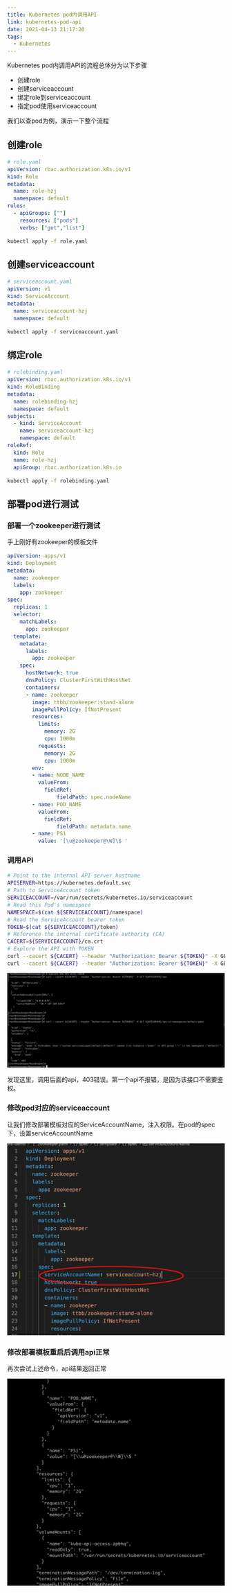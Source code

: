 ```yaml
---
title: Kubernetes pod内调用API
link: kubernetes-pod-api
date: 2021-04-13 21:17:20
tags:
  - Kubernetes
---
```


Kubernetes pod内调用API的流程总体分为以下步骤

- 创建role
- 创建serviceaccount
- 绑定role到serviceaccount
- 指定pod使用serviceaccount

我们以查pod为例，演示一下整个流程

## 创建role

```yaml
# role.yaml
apiVersion: rbac.authorization.k8s.io/v1
kind: Role
metadata:
  name: role-hzj
  namespace: default
rules:
  - apiGroups: [""]
    resources: ["pods"]
    verbs: ["get","list"]
```

```bash
kubectl apply -f role.yaml
```

## 创建serviceaccount

```yaml
# serviceaccount.yaml
apiVersion: v1
kind: ServiceAccount
metadata:
  name: serviceaccount-hzj
  namespace: default
```

```bash
kubectl apply -f serviceaccount.yaml
```

## 绑定role

```yaml
# rolebinding.yaml
apiVersion: rbac.authorization.k8s.io/v1
kind: RoleBinding
metadata:
  name: rolebinding-hzj
  namespace: default
subjects:
  - kind: ServiceAccount
    name: serviceaccount-hzj
    namespace: default
roleRef:
  kind: Role
  name: role-hzj
  apiGroup: rbac.authorization.k8s.io
```

```bash
kubectl apply -f rolebinding.yaml
```

## 部署pod进行测试

### 部署一个zookeeper进行测试

手上刚好有zookeeper的模板文件

```yaml
apiVersion: apps/v1
kind: Deployment
metadata:
  name: zookeeper
  labels:
    app: zookeeper
spec:
  replicas: 1
  selector:
    matchLabels:
      app: zookeeper
  template:
    metadata:
      labels:
        app: zookeeper
    spec:
      hostNetwork: true
      dnsPolicy: ClusterFirstWithHostNet
      containers:
      - name: zookeeper
        image: ttbb/zookeeper:stand-alone
        imagePullPolicy: IfNotPresent
        resources:
          limits:
            memory: 2G
            cpu: 1000m
          requests:
            memory: 2G
            cpu: 1000m
        env:
        - name: NODE_NAME
          valueFrom:
            fieldRef:
                fieldPath: spec.nodeName
        - name: POD_NAME
          valueFrom:
            fieldRef:
                fieldPath: metadata.name
        - name: PS1
          value: '[\u@zookeeper@\W]\$ '
```



### 调用API

```bash
# Point to the internal API server hostname
APISERVER=https://kubernetes.default.svc
# Path to ServiceAccount token
SERVICEACCOUNT=/var/run/secrets/kubernetes.io/serviceaccount
# Read this Pod's namespace
NAMESPACE=$(cat ${SERVICEACCOUNT}/namespace)
# Read the ServiceAccount bearer token
TOKEN=$(cat ${SERVICEACCOUNT}/token)
# Reference the internal certificate authority (CA)
CACERT=${SERVICEACCOUNT}/ca.crt
# Explore the API with TOKEN
curl --cacert ${CACERT} --header "Authorization: Bearer ${TOKEN}" -X GET ${APISERVER}/api
curl --cacert ${CACERT} --header "Authorization: Bearer ${TOKEN}" -X GET ${APISERVER}/api/v1/namespaces/default/pods
```

![kubernetes-pod-api1](Images/kubernetes-pod-api1.png)

发现这里，调用后面的api，403错误。第一个api不报错，是因为该接口不需要鉴权。

### 修改pod对应的serviceaccount

让我们修改部署模板对应的ServiceAccountName，注入权限。在pod的spec下，设置serviceAccountName

![kubernetes-pod-api2](Images/kubernetes-pod-api2.png)

### 修改部署模板重启后调用api正常

再次尝试上述命令，api结果返回正常

![kubernetes-pod-api3](Images/kubernetes-pod-api3.png)

